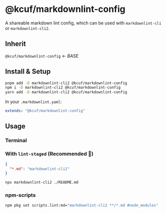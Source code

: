 # @kcuf/markdownlint-config

A shareable markdown lint config, which can be used with `markdownlint-cli` or `markdownlint-cli2`.

## Inherit

`@kcuf/markdownlint-config` ← _BASE_

## Install & Setup

```bash
pnpm add -D markdownlint-cli2 @kcuf/markdownlint-config
npm i -D markdownlint-cli2 @kcuf/markdownlint-config
yarn add -D markdownlint-cli2 @kcuf/markdownlint-config
```

In your `.markdownlint.yaml`:

```yml
extends: "@kcuf/markdownlint-config"
```

## Usage

### Terminal

### With `lint-staged` (Recommended 💎)

```json
{
  "*.md": "markdownlint-cli2"
}
```

```bash
npx markdownlint-cli2 ./README.md
```

### npm-scripts

```bash
npm pkg set scripts.lint:md="markdownlint-cli2 **/*.md #node_modules"
```
